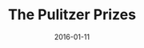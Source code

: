 ---
layout: site
title: "The Pulitzer Prizes"
date: 2016-01-11
categories: [news-weather]
version: 1.4.3
major: 1
minor: 4
patch: 3
slug: pulitzer
link: http://www.pulitzer.org/
submitter: lpolepeddi
permalink: /sites/:slug
---